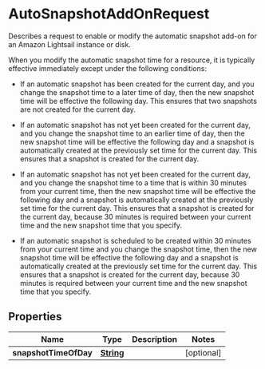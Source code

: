 

# AutoSnapshotAddOnRequest

<p>Describes a request to enable or modify the automatic snapshot add-on for an Amazon Lightsail instance or disk.</p> <p>When you modify the automatic snapshot time for a resource, it is typically effective immediately except under the following conditions:</p> <ul> <li> <p>If an automatic snapshot has been created for the current day, and you change the snapshot time to a later time of day, then the new snapshot time will be effective the following day. This ensures that two snapshots are not created for the current day.</p> </li> <li> <p>If an automatic snapshot has not yet been created for the current day, and you change the snapshot time to an earlier time of day, then the new snapshot time will be effective the following day and a snapshot is automatically created at the previously set time for the current day. This ensures that a snapshot is created for the current day.</p> </li> <li> <p>If an automatic snapshot has not yet been created for the current day, and you change the snapshot time to a time that is within 30 minutes from your current time, then the new snapshot time will be effective the following day and a snapshot is automatically created at the previously set time for the current day. This ensures that a snapshot is created for the current day, because 30 minutes is required between your current time and the new snapshot time that you specify.</p> </li> <li> <p>If an automatic snapshot is scheduled to be created within 30 minutes from your current time and you change the snapshot time, then the new snapshot time will be effective the following day and a snapshot is automatically created at the previously set time for the current day. This ensures that a snapshot is created for the current day, because 30 minutes is required between your current time and the new snapshot time that you specify.</p> </li> </ul>

## Properties

| Name | Type | Description | Notes |
|------------ | ------------- | ------------- | -------------|
|**snapshotTimeOfDay** | [**String**](String.md) |  |  [optional] |



